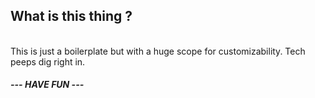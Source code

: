 ## What is this thing ?

<br />
This is just a boilerplate but with a huge scope for customizability. Tech peeps dig right in. 
<br />

##### ---  HAVE FUN  ---
